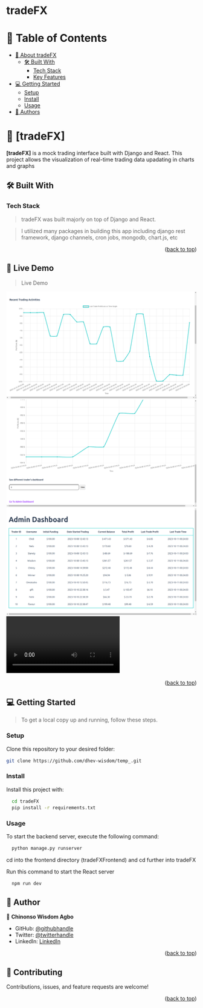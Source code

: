 # tradeFX

<a id="readme-top"></a>
<!--
!!! IMPORTANT !!!

REQUIRED SECTIONS:
- Table of Contents
- About Diskord
  - Built With
  - Live Demo
- Getting Started
- Authors
- Future Features
- Show your support
- Acknowledgements


<div align="center">
  <!-- You are encouraged to replace this logo with your own! Otherwise you can also remove it. -->

</div>

<!-- TABLE OF CONTENTS -->

# 📗 Table of Contents

- [📖 About tradeFX](#about-project)
  - [🛠 Built With](#built-with)
    - [Tech Stack](#tech-stack)
    - [Key Features](#key-features)
- [💻 Getting Started](#getting-started)
  - [Setup](#setup)
  - [Install](#install)
  - [Usage](#usage)
- [👥 Authors](#authors)

<!-- PROJECT DESCRIPTION -->

# 📖 [tradeFX] <a name="about-project"></a>


**[tradeFX]** is a mock trading interface built with Django and React. This project allows the visualization of real-time trading data upadating in charts and graphs

## 🛠 Built With <a name="built-with"></a>

### Tech Stack <a name="tech-stack"></a>

> tradeFX was built majorly on top of Django and React.

> I utilized many packages in building this app including django rest framework, django channels, cron jobs, mongodb, chart.js, etc

<p align="right">(<a href="#readme-top">back to top</a>)</p>

<!-- LIVE DEMO -->

## 🚀 Live Demo <a name="live-demo"></a>

> Live Demo

<img src="disp1.png" />
<img src="disp2.png" />
<img src="disp3.png" />
<video controls>
    <source src="vid.mp4" type="video/mp4">
    Your browser does not support the video tag.
</video>


<p align="right">(<a href="#readme-top">back to top</a>)</p>

<!-- GETTING STARTED -->

## 💻 Getting Started <a name="getting-started"></a>

> To get a local copy up and running, follow these steps.


### Setup

Clone this repository to your desired folder:

```sh
git clone https://github.com/dhev-wisdom/temp_.git
```

### Install

Install this project with:

```sh
  cd tradeFX
  pip install -r requirements.txt
```

### Usage

To start the backend server, execute the following command:

```sh
  python manage.py runserver
```

cd into the frontend directory (tradeFXFrontend) and cd further into tradeFX

Run this command to start the React server

```sh
  npm run dev
```

<!-- AUTHORS -->

## 👥 Author <a name="authors"></a>

👤 **Chinonso Wisdom Agbo**

- GitHub: [@githubhandle](https://github.com/dhev-wisdom)
- Twitter: [@twitterhandle](https://twitter.com/wisdom_theDev)
- LinkedIn: [LinkedIn](https://www.linkedin.com/in/dev-chinonso-agbo)

<p align="right">(<a href="#readme-top">back to top</a>)</p>

<!-- CONTRIBUTING -->

## 🤝 Contributing <a name="contributing"></a>

Contributions, issues, and feature requests are welcome!

<p align="right">(<a href="#readme-top">back to top</a>)</p>

